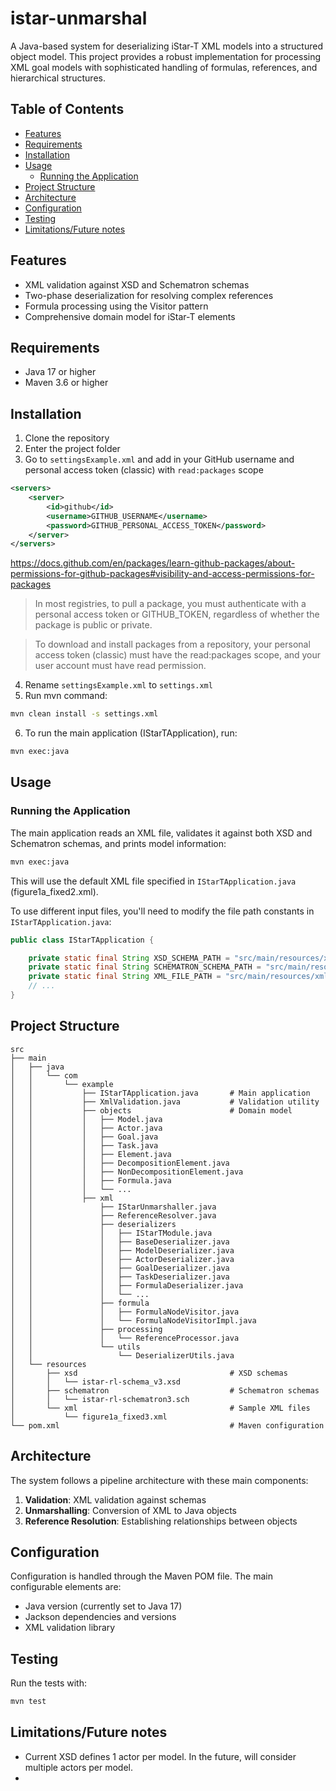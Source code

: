 # istar-unmarshal

A Java-based system for deserializing iStar-T XML models into a structured object model. This project provides a robust implementation for processing XML goal models with sophisticated handling of formulas, references, and hierarchical structures.

## Table of Contents
- [Features](#features)
- [Requirements](#requirements)
- [Installation](#installation)
- [Usage](#usage)
    - [Running the Application](#running-the-application)
- [Project Structure](#project-structure)
- [Architecture](#architecture)
- [Configuration](#configuration)
- [Testing](#testing)
- [Limitations/Future notes](#limitationsfuture-notes)

## Features

- XML validation against XSD and Schematron schemas
- Two-phase deserialization for resolving complex references
- Formula processing using the Visitor pattern
- Comprehensive domain model for iStar-T elements

## Requirements

- Java 17 or higher
- Maven 3.6 or higher

## Installation

1. Clone the repository
2. Enter the project folder
3. Go to `settingsExample.xml` and add in your GitHub username and personal access token (classic) with `read:packages` scope
```xml
<servers>
    <server>
        <id>github</id>
        <username>GITHUB_USERNAME</username>
        <password>GITHUB_PERSONAL_ACCESS_TOKEN</password>
    </server>
</servers>
```
https://docs.github.com/en/packages/learn-github-packages/about-permissions-for-github-packages#visibility-and-access-permissions-for-packages
> In most registries, to pull a package, you must authenticate with a personal access token or GITHUB_TOKEN, regardless of whether the package is public or private.

> To download and install packages from a repository, your personal access token (classic) must have the read:packages scope, and your user account must have read permission.
4. Rename `settingsExample.xml` to `settings.xml`
5. Run mvn command:

```bash
mvn clean install -s settings.xml
```
6. To run the main application (IStarTApplication), run:

```bash
mvn exec:java
```

## Usage

### Running the Application

The main application reads an XML file, validates it against both XSD and Schematron schemas, and prints model information:

```bash
mvn exec:java
```

This will use the default XML file specified in `IStarTApplication.java` (figure1a_fixed2.xml).

To use different input files, you'll need to modify the file path constants in `IStarTApplication.java`:
```java
public class IStarTApplication {

    private static final String XSD_SCHEMA_PATH = "src/main/resources/xsd/istar-rl-schema_v3.xsd";
    private static final String SCHEMATRON_SCHEMA_PATH = "src/main/resources/schematron/istar-rl-schematron3.sch";
    private static final String XML_FILE_PATH = "src/main/resources/xml/figure1a_fixed2.xml";
    // ...
}
```

## Project Structure

```
src
├── main
│   ├── java
│   │   └── com
│   │       └── example
│   │           ├── IStarTApplication.java       # Main application
│   │           ├── XmlValidation.java           # Validation utility
│   │           ├── objects                      # Domain model
│   │           │   ├── Model.java
│   │           │   ├── Actor.java
│   │           │   ├── Goal.java
│   │           │   ├── Task.java
│   │           │   ├── Element.java
│   │           │   ├── DecompositionElement.java
│   │           │   ├── NonDecompositionElement.java
│   │           │   ├── Formula.java
│   │           │   └── ...
│   │           ├── xml                          
│   │               ├── IStarUnmarshaller.java
│   │               ├── ReferenceResolver.java
│   │               ├── deserializers
│   │               │   ├── IStarTModule.java
│   │               │   ├── BaseDeserializer.java
│   │               │   ├── ModelDeserializer.java
│   │               │   ├── ActorDeserializer.java
│   │               │   ├── GoalDeserializer.java
│   │               │   ├── TaskDeserializer.java
│   │               │   ├── FormulaDeserializer.java
│   │               │   └── ...
│   │               ├── formula
│   │               │   ├── FormulaNodeVisitor.java
│   │               │   └── FormulaNodeVisitorImpl.java
│   │               ├── processing
│   │               │   └── ReferenceProcessor.java
│   │               └── utils
│   │                   └── DeserializerUtils.java
│   └── resources
│       ├── xsd                                  # XSD schemas
│       │   └── istar-rl-schema_v3.xsd
│       ├── schematron                           # Schematron schemas
│       │   └── istar-rl-schematron3.sch
│       └── xml                                  # Sample XML files
│           └── figure1a_fixed3.xml
└── pom.xml                                      # Maven configuration
```

## Architecture

The system follows a pipeline architecture with these main components:

1. **Validation**: XML validation against schemas
2. **Unmarshalling**: Conversion of XML to Java objects
3. **Reference Resolution**: Establishing relationships between objects

## Configuration

Configuration is handled through the Maven POM file. The main configurable elements are:

- Java version (currently set to Java 17)
- Jackson dependencies and versions
- XML validation library

## Testing

Run the tests with:

```bash
mvn test
```

## Limitations/Future notes

- Current XSD defines 1 actor per model. In the future, will consider multiple actors per model. 
- 